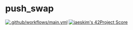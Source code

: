# push_swap
[![.github/workflows/main.yml](https://github.com/sirius911/push_swap/actions/workflows/main.yml/badge.svg)](https://github.com/sirius911/push_swap/actions/workflows/main.yml)
[![jaeskim's 42Project Score](https://badge42.herokuapp.com/api/project/clorin/push_swap)](https://github.com/JaeSeoKim/badge42)
